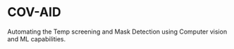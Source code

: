 # COV-AID
Automating the Temp screening and Mask Detection using Computer vision and ML capabilities.
